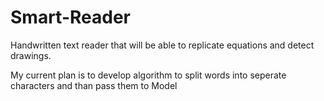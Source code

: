 ﻿# Smart-Reader

Handwritten text reader that will be able to replicate equations and detect drawings.

My current plan is to develop algorithm to split words into seperate characters and than pass them to Model